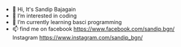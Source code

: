 - 👋 Hi, It's Sandip Bajagain
- 👀 I’m interested in coding 
- 🌱 I’m currently learning basci programming
- 📫 find me on facebook
               https://www.facebook.com/sandip.bgn/
               Instagram
               https://www.instagram.com/sandip_bgn/

<!---
Sandipbgn/Sandipbgn is a ✨ special ✨ repository because its `README.md` (this file) appears on your GitHub profile.
You can click the Preview link to take a look at your changes.
--->
